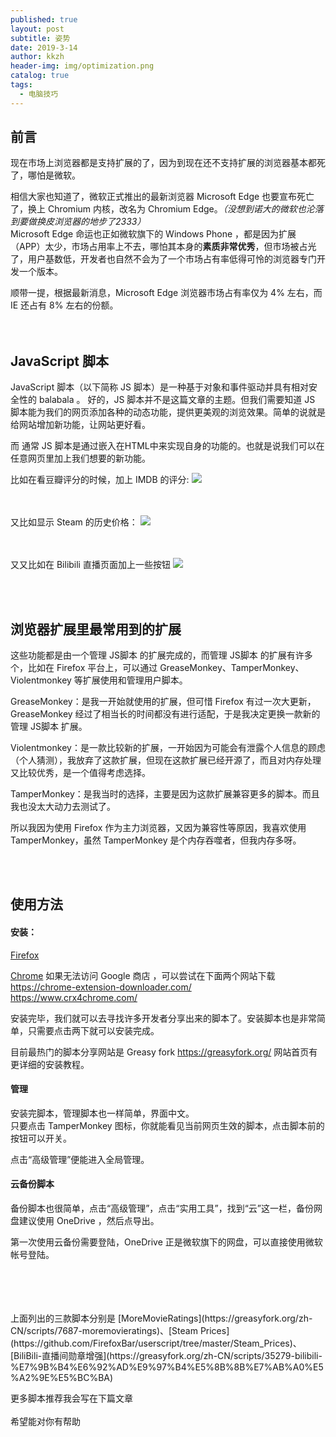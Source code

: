 ```yaml
---
published: true
layout: post
subtitle: 姿势
date: 2019-3-14
author: kkzh
header-img: img/optimization.png
catalog: true
tags:
  - 电脑技巧
---
```

## 前言

现在市场上浏览器都是支持扩展的了，因为到现在还不支持扩展的浏览器基本都死了，哪怕是微软。

相信大家也知道了，微软正式推出的最新浏览器 Microsoft Edge 也要宣布死亡了，换上 Chromium 内核，改名为 Chromium Edge。_（没想到诺大的微软也沦落到要做换皮浏览器的地步了2333）_<br>
Microsoft Edge 命运也正如微软旗下的 Windows Phone ，都是因为扩展（APP）太少，市场占用率上不去，哪怕其本身的**素质非常优秀**，但市场被占光了，用户基数低，开发者也自然不会为了一个市场占有率低得可怜的浏览器专门开发一个版本。

顺带一提，根据最新消息，Microsoft Edge 浏览器市场占有率仅为 4% 左右，而 IE 还占有 8% 左右的份额。
<br><br><br>
## JavaScript 脚本

JavaScript 脚本（以下简称 JS 脚本）是一种基于对象和事件驱动并具有相对安全性的 balabala 。
好的，JS 脚本并不是这篇文章的主题。但我们需要知道 JS 脚本能为我们的网页添加各种的动态功能，提供更美观的浏览效果。简单的说就是给网站增加新功能，让网站更好看。

而 通常 JS 脚本是通过嵌入在HTML中来实现自身的功能的。也就是说我们可以在任意网页里加上我们想要的新功能。<br>

比如在看豆瓣评分的时候，加上 IMDB 的评分:
![](https://pic.superbed.cn/item/5c873b9d3a213b0417c80fd4)

<br><br>
又比如显示 Steam 的历史价格：
![](https://pic.superbed.cn/item/5c873cb13a213b0417c82423)

<br><br>
又又比如在 Bilibili 直播页面加上一些按钮
![](https://pic.superbed.cn/item/5c89aaab3a213b041760f7fc)

<br><br>
## 浏览器扩展里最常用到的扩展

这些功能都是由一个管理 JS脚本 的扩展完成的，而管理 JS脚本 的扩展有许多个，比如在 Firefox 平台上，可以通过 GreaseMonkey、TamperMonkey、Violentmonkey 等扩展使用和管理用户脚本。

GreaseMonkey：是我一开始就使用的扩展，但可惜 Firefox 有过一次大更新，GreaseMonkey 经过了相当长的时间都没有进行适配，于是我决定更换一款新的管理 JS脚本 扩展。

Violentmonkey：是一款比较新的扩展，一开始因为可能会有泄露个人信息的顾虑（个人猜测），我放弃了这款扩展，但现在这款扩展已经开源了，而且对内存处理又比较优秀，是一个值得考虑选择。

TamperMonkey：是我当时的选择，主要是因为这款扩展兼容更多的脚本。而且我也没太大动力去测试了。

所以我因为使用 Firefox 作为主力浏览器，又因为兼容性等原因，我喜欢使用 TamperMonkey，虽然 TamperMonkey 是个内存吞噬者，但我内存多呀。

<br><br>
## 使用方法

#### 安装：
[Firefox](https://addons.mozilla.org/zh-CN/firefox/addon/tampermonkey/)

[Chrome](https://chrome.google.com/webstore/detail/tampermonkey/dhdgffkkebhmkfjojejmpbldmpobfkfo/related)
如果无法访问 Google 商店 ，可以尝试在下面两个网站下载<br>
https://chrome-extension-downloader.com/<br>
https://www.crx4chrome.com/

安装完毕，我们就可以去寻找许多开发者分享出来的脚本了。安装脚本也是非常简单，只需要点击两下就可以安装完成。

目前最热门的脚本分享网站是 Greasy fork https://greasyfork.org/ 	网站首页有更详细的安装教程。

#### 管理
安装完脚本，管理脚本也一样简单，界面中文。<br>
只要点击 TamperMonkey 图标，你就能看见当前网页生效的脚本，点击脚本前的按钮可以开关。

点击“高级管理”便能进入全局管理。

#### 云备份脚本
备份脚本也很简单，点击“高级管理”，点击“实用工具”，找到“云”这一栏，备份网盘建议使用 OneDrive ，然后点导出。

第一次使用云备份需要登陆，OneDrive 正是微软旗下的网盘，可以直接使用微软帐号登陆。

<br>
<br>
<br><br>
上面列出的三款脚本分别是 [MoreMovieRatings](https://greasyfork.org/zh-CN/scripts/7687-moremovieratings)、[Steam Prices](https://github.com/FirefoxBar/userscript/tree/master/Steam_Prices)、[BiliBili-直播间勋章增强](https://greasyfork.org/zh-CN/scripts/35279-bilibili-%E7%9B%B4%E6%92%AD%E9%97%B4%E5%8B%8B%E7%AB%A0%E5%A2%9E%E5%BC%BA)

更多脚本推荐我会写在下篇文章
<br><br>
希望能对你有帮助
